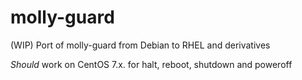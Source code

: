 # molly-guard  
(WIP) Port of molly-guard from Debian to RHEL and derivatives

*Should* work on CentOS 7.x. for halt, reboot, shutdown and poweroff

